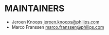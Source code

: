 # MAINTAINERS

- Jeroen Knoops jeroen.knoops@philips.com
- Marco Franssen marco.franssen@philips.com
